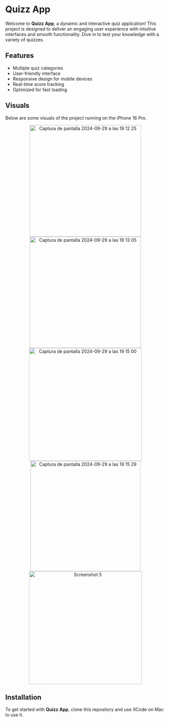 # Quizz App

Welcome to **Quizz App**, a dynamic and interactive quiz application! This project is designed to deliver an engaging user experience with intuitive interfaces and smooth functionality. Dive in to test your knowledge with a variety of quizzes.

## Features
- Multiple quiz categories
- User-friendly interface
- Responsive design for mobile devices
- Real-time score tracking
- Optimized for fast loading

## Visuals

Below are some visuals of the project running on the iPhone 16 Pro.

<div align="center">
  <img width="351" alt="Captura de pantalla 2024-09-29 a las 19 12 25" src="https://github.com/user-attachments/assets/2975adf4-2d44-45da-a2b2-7df5e57c317b">
</div>

<div align="center">
  <img width="350" alt="Captura de pantalla 2024-09-29 a las 19 13 05" src="https://github.com/user-attachments/assets/42e6386a-a6ce-4930-9a21-2ca639841bcf">
</div>

<div align="center">
  <img width="355" alt="Captura de pantalla 2024-09-29 a las 19 15 00" src="https://github.com/user-attachments/assets/b243b113-05eb-46cb-a696-730046731860">
</div>

<div align="center">
  <img width="347" alt="Captura de pantalla 2024-09-29 a las 19 15 29" src="https://github.com/user-attachments/assets/08a7d3e8-b28d-4a77-a956-59f913468dfa">
</div>

<div align="center">
  <img width="355" alt="Screenshot 5" src="path/to/your/image5.png">
</div>

## Installation

To get started with **Quizz App**, clone this repository and use XCode on Mac to use it.
